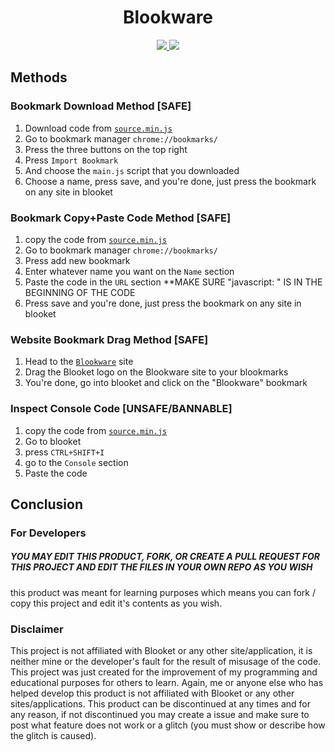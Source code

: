 
<h1 align="center">Blookware</h1>

<p align="center">
  <a>
  <a href="https://github.com/kuraise/Blookware/blob/main/src/source.js/">
      <img src="https://img.shields.io/badge/status-works-brightgreen">
  </a>
  <a>
      <img src="https://img.shields.io/badge/Open%20Source-true-blue">
  </a>
</p>

<h2>Methods</h2>

<h3>Bookmark Download Method [SAFE]</h1>

1. Download code from [`source.min.js`](https://raw.githubusercontent.com/kuraise/Blookware/main/src/source.min.js)
2. Go to bookmark manager `chrome://bookmarks/`
3. Press the three buttons on the top right
4. Press `Import Bookmark`
5. And choose the `main.js` script that you downloaded
6. Choose a name, press save, and you're done, just press the bookmark on any site in blooket

<h3>Bookmark Copy+Paste Code Method [SAFE]</h1>

1. copy the code from [`source.min.js`](https://raw.githubusercontent.com/kuraise/Blookware/main/src/source.min.js)
2. Go to bookmark manager `chrome://bookmarks/`
3. Press add new bookmark
4. Enter whatever name you want on the `Name` section
5. Paste the code in the `URL` section **MAKE SURE "javascript: " IS IN THE BEGINNING OF THE CODE
6. Press save and you're done, just press the bookmark on any site in blooket

<h3>Website Bookmark Drag Method [SAFE]</h3>

1. Head to the [`Blookware`](https://blookware.vercel.app) site
2. Drag the Blooket logo on the Blookware site to your blookmarks
3. You're done, go into blooket and click on the "Blookware" bookmark

<h3>Inspect Console Code [UNSAFE/BANNABLE]</h3>

1. copy the code from [`source.min.js`](https://raw.githubusercontent.com/kuraise/Blookware/main/src/source.min.js)
2. Go to blooket
3. press `CTRL+SHIFT+I`
4. go to the `Console` section
5. Paste the code

<h2>Conclusion</h2>

<h3>For Developers</h3>

##### YOU MAY EDIT THIS PRODUCT, FORK, OR CREATE A PULL REQUEST FOR THIS PROJECT AND EDIT THE FILES IN YOUR OWN REPO AS YOU WISH

this product was meant for learning purposes which means you can fork / copy this project and edit it's contents as you wish.

<h3>Disclaimer</h3>
This project is not affiliated with Blooket or any other site/application, it is neither mine or the developer's fault for the result of misusage of the code. This project was just created for the improvement of my programming and educational purposes for others to learn. Again, me or anyone else who has helped develop this product is not affiliated with Blooket or any other sites/applications. This product can be discontinued at any times and for any reason, if not discontinued you may create a issue and make sure to post what feature does not work or a glitch (you must show or describe how the glitch is caused).
